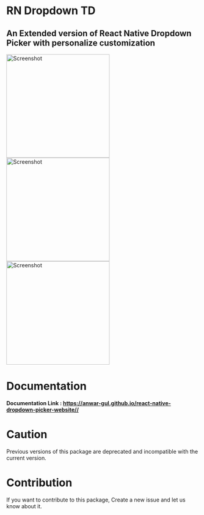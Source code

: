 # RN Dropdown TD 

## An Extended version of React Native Dropdown Picker with personalize customization 

<p float="left">
    <img src="https://user-images.githubusercontent.com/56504893/116790110-e0b36880-aac7-11eb-9ebd-196acee64f7a.png" width="270" alt="Screenshot">
    <img src="https://user-images.githubusercontent.com/56504893/116789802-faec4700-aac5-11eb-837b-86f18cbfcf3d.png" width="270" alt="Screenshot">
    <img src="https://user-images.githubusercontent.com/56504893/116789839-2c651280-aac6-11eb-99e0-b43b608ed8c7.png" width="270" alt="Screenshot">
</p>

# Documentation
**Documentation Link :  https://anwar-gul.github.io/react-native-dropdown-picker-website//**

# Caution
Previous versions of this package are deprecated and incompatible with the current version.

# Contribution
If you want to contribute to this package, Create a new issue and let us know about it.
